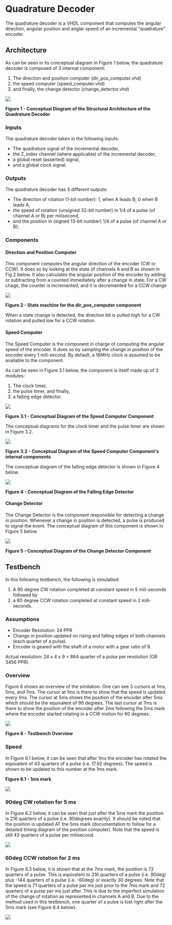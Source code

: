 # Quadrature Decoder

The quadrature decoder is a VHDL component that computes the angular direction, angular position and anglar speed of an incremental "quadrature" encoder.

## Architecture

As can be seen in its conceptual diagram in Figure 1 below, the quadrature decoder is composed of 3 internat component:
1. The direction and position computer (dir_pos_computer.vhd)
2. the speed computer (speed_computer.vhd)
3. and finally, the change detector (change_detector.vhd)

<img src="https://github.com/abting/project_doge/blob/p_carva/quadrature_decoder/VHDL/quadrature_decoder/conceptual_diagrams/quadrature_encoder_decoder.png">

**Figure 1 - Conceptual Diagram of the Structural Architecture of the Quadrature Decoder**

### Inputs
The quadrature decoder taken in the following inputs:
- The quadrature signal of the incremental decoder,
- the Z_index channel (where applicable) of the incremental decoder,
- a global reset (asserted) signal,
- and a global clock signal.

### Outputs
The quadrature decoder has 3 different outputs:
- The direction of rotation (1-bit number): 1, when A leads B; 0 when B leads A,
- the speed of rotation (unsigned 32-bit number) in 1/4 of a pulse (of channel A or B) per milisecond,
- and the position in (signed 13-bit number) 1/4 of a pulse (of channel A or B);

### Components

#### Direction and Position Computer
This component computes the angular direction of the encoder (CW or CCW). It does so by looking at the state of channels A and B as shown in Fig 2 below. It also calculates the angular position of the encoder by adding or subtracting from a counted immediately after a change in state. For a CW chage, the counter is incremented, and it is decremented for a CCW change

<img src="https://github.com/abting/project_doge/blob/p_carva/quadrature_decoder/VHDL/quadrature_decoder/conceptual_diagrams/dir_pos_computer.png">

**Figure 2 - State machine for the dir_pos_computer component**

When a state change is detected, the direction bit is pulled high for a CW rotation and pulled low for a CCW rotation.

#### Speed Computer
The Speed Computer is the component in charge of computing the angular speed of the encoder. It does so by sampling the change in position of the encoder every 1 mili-second. By default, a 16MHz clock is assumed to be available to the component.

As can be seen in Figure 3.1 below, the component is itself made up of 3 modules:
1. The clock timer,
2. the pulse timer, and finally,
3. a falling edge detector.

<img src="https://github.com/abting/project_doge/blob/p_carva/quadrature_decoder/VHDL/quadrature_decoder/conceptual_diagrams/speed_computer_struct_arch.png">

**Figure 3.1 - Conceptual Diagram of the Speed Computer Component**


The conceptual diagrams for the clock timer and the pulse timer are shown in Figure 3.2.

<img src="https://github.com/abting/project_doge/blob/p_carva/quadrature_decoder/VHDL/quadrature_decoder/conceptual_diagrams/speed_computer_internal_arch.png">

**Figure 3.2 - Conceptual Diagram of the Speed Computer Component's internal components**


The conceptual diagram of the falling edge detector is shown in Figure 4 below.

<img src="https://github.com/abting/project_doge/blob/p_carva/quadrature_decoder/VHDL/quadrature_decoder/conceptual_diagrams/neg_edge_detector.png">


**Figure 4 - Conceptual Diagram of the Falling Edge Detector**


#### Change Detector
The Change Detector is the component responsible for detecting a change in position. Whenever a change in position is detected, a pulse is produced to signal the event. The conceptual diagram of this component is shown in Figure 5 below.

<img src="https://github.com/abting/project_doge/blob/p_carva/quadrature_decoder/VHDL/quadrature_decoder/conceptual_diagrams/change_detector.png">


**Figure 5 - Conceptual Diagram of the Change Detector Component**

## Testbench
In this following testbench, the following is simulatied:
1. A 90 degree CW rotation completed at constant speed in 5 mili-seconds followed by
2. a 60 degree CCW rotation completed at constant speed in 2 mili-seconds.

### Assumptions
- Encoder Resolution: 24 PPR
- Change in position updated on rising and falling edges of both channels (each quarter of a pulse).
- Encoder is geared with the shaft of a motor with a gear ratio of 9.

Actual resolution: 24 x 4 x 9 = 864 quarter of a pulse per revolution (OR 3456 PPR).

### Overview

Figure 6 shows an overview of the similation. One can see 3 cursors at 1ms, 5ms, and 7ms. The cursor at 1ms is there to show that the speed is updated every 1ms. The cursor at 5ms shows the position of the encoder after 5ms which should be the equivalent of 90 degrees. The last cursor at 7ms is there to show the position of the encoder after 2ms following the 5ms mark where the encoder started rotating in a CCW motion for 60 degrees.

<img src="https://github.com/abting/project_doge/blob/p_carva/quadrature_decoder/VHDL/quadrature_decoder/testbenches/tb_waveform_results/Fig%206.png">

**Figure 6 - Testbench Overview**

### Speed
In Figure 6.1 below, it can be seen that after 1ms the encoder has rotated the equivalent of 43 quarters of a pulse (i.e. 17.92 degrees). The speed is shown to be updated to this number at the 1ms mark.

**Figure 6.1 - 1ms mark**

<img src="https://github.com/abting/project_doge/blob/p_carva/quadrature_decoder/VHDL/quadrature_decoder/testbenches/tb_waveform_results/Fig%206_1.png">

### 90deg CW rotation for 5 ms
In Figure 6.2 below, it can be seen that just after the 5ms mark the position is 216 quarters of a pulse (i.e. 90degrees exactly). It should be noted that the position is updated AT the 5ms mark (documentation to follow for a detailed timing diagram of the position computer). Note that the speed is still 43 quarters of a pulse per milisecond.

<img src="https://github.com/abting/project_doge/blob/p_carva/quadrature_decoder/VHDL/quadrature_decoder/testbenches/tb_waveform_results/Fig%206_3.png">

### 60deg CCW rotation for 2 ms
In Figure 6.3 below, it is shown that at the 7ms mark, the position is 72 quarters of a pulse. This is equivalent to 216 quarters of a pulse (i.e. 90deg) plus -144 quarters of a pulse (i.e. -60deg) or exactly 30 degrees. Note that the speed is 71 quarters of a pulse per ms just prior to the 7ms mark and 72 quarters of a pulse per ms just after. This is due to the imperfect simulation of the change of rotation as represented in channels A and B. Due to the method used in this testbench, one quarter of a pulse is lost right after the 5ms mark (see Figure 6.4 below).

<img src="https://github.com/abting/project_doge/blob/p_carva/quadrature_decoder/VHDL/quadrature_decoder/testbenches/tb_waveform_results/Fig%206_4.png">
